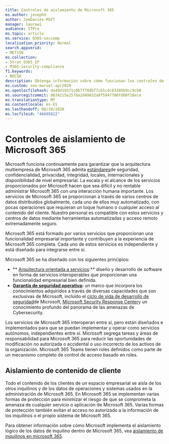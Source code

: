 ```yaml
---
title: Controles de aislamiento de Microsoft 365
ms.author: josephd
author: JoeDavies-MSFT
manager: laurawi
audience: ITPro
ms.topic: article
ms.service: O365-seccomp
localization_priority: Normal
search.appverid:
- MET150
ms.collection:
- Strat_O365_IP
- M365-security-compliance
f1.keywords:
- NOCSH
description: Obtenga información sobre cómo funcionan los controles de aislamiento en Microsoft 365, lo que permite que los servicios interoperen o sigan siendo autónomos según sea necesario.
ms.custom: seo-marvel-apr2020
ms.openlocfilehash: da49d19371c0b7f704bf7cb1c4c83205b9cc9cb0
ms.sourcegitcommit: 8634215e257ba2d49832a8f5947700fd00f18ece
ms.translationtype: MT
ms.contentlocale: es-ES
ms.lasthandoff: 08/10/2020
ms.locfileid: "46605622"
---
```

# <a name="microsoft-365-isolation-controls"></a>Controles de aislamiento de Microsoft 365 

Microsoft funciona continuamente para garantizar que la arquitectura multiempresa de Microsoft 365 admita [estándares](https://www.microsoft.com/TrustCenter/Compliance?service=Office#Icons)de seguridad, confidencialidad, privacidad, integridad, locales, internacionales y disponibilidad de nivel empresarial. La escala y el alcance de los servicios proporcionados por Microsoft hacen que sea difícil y no rentable administrar Microsoft 365 con una interacción humana importante. Los servicios de Microsoft 365 se proporcionan a través de varios centros de datos distribuidos globalmente, cada uno de ellos muy automatizado, con pocas operaciones que requieran un toque humano o cualquier acceso al contenido del cliente. Nuestro personal es compatible con estos servicios y centros de datos mediante herramientas automatizadas y acceso remoto extremadamente seguro. 

Microsoft 365 está formado por varios servicios que proporcionan una funcionalidad empresarial importante y contribuyen a la experiencia de Microsoft 365 completa. Cada uno de estos servicios es independiente y está diseñado para integrarse entre sí.

Microsoft 365 se ha diseñado con los siguientes principios:

 - ** [Arquitectura orientada a servicios](https://docs.microsoft.com/previous-versions/aa480021(v=msdn.10)):** diseño y desarrollo de software en forma de servicios interoperables que proporcionan una funcionalidad empresarial bien definida.
 - **[Garantía de seguridad operativa](https://www.microsoft.com/download/details.aspx?id=40872):** un marco que incorpora los conocimientos adquiridos a través de diversas capacidades que son exclusivas de Microsoft, incluido el [ciclo de vida de desarrollo de seguridad](https://www.microsoft.com/sdl/default.aspx)de Microsoft, [Microsoft Security Response Center](https://technet.microsoft.com/library/dn440717.aspx)y un conocimiento profundo del panorama de las amenazas de Cybersecurity.

Los servicios de Microsoft 365 interoperan entre sí, pero están diseñados e implementados para que se puedan implementar y operar como servicios autónomos, independientes entre sí. Microsoft segrega tareas y áreas de responsabilidad para Microsoft 365 para reducir las oportunidades de modificación no autorizada o accidental o uso incorrecto de los activos de la organización. Microsoft 365 Teams tienen roles definidos como parte de un mecanismo completo de control de acceso basado en roles.

## <a name="customer-content-isolation"></a>Aislamiento de contenido de cliente

Todo el contenido de los clientes de un espacio empresarial se aísla de los otros inquilinos y de los datos de operaciones y sistemas usados en la administración de Microsoft 365. En Microsoft 365 se implementan varias formas de protección para minimizar el riesgo de que se comprometa la amenaza de cualquier servicio o aplicación de Microsoft 365. Varias formas de protección también evitan el acceso no autorizado a la información de los inquilinos o el propio sistema de Microsoft 365.

Para obtener información sobre cómo Microsoft implementa el aislamiento lógico de los datos de inquilino dentro de Microsoft 365, vea [aislamiento de inquilinos en microsoft 365](office-365-tenant-isolation-overview.md).
